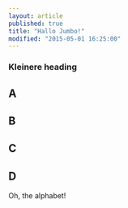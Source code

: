 ```yaml
---
layout: article
published: true
title: "Hallo Jumbo!"
modified: "2015-05-01 16:25:00"
---
```


### Kleinere heading



## A

## B

## C

## D

Oh, the alphabet!
